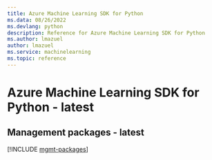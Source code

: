 ```yaml
---
title: Azure Machine Learning SDK for Python
ms.data: 08/26/2022
ms.devlang: python
description: Reference for Azure Machine Learning SDK for Python
ms.author: lmazuel
author: lmazuel
ms.service: machinelearning
ms.topic: reference
---
```

# Azure Machine Learning SDK for Python - latest

## Management packages - latest
[!INCLUDE [mgmt-packages](machine-learning-mgmt-index.md)]
